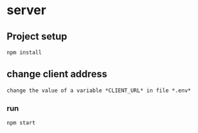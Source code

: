 # server

## Project setup
```
npm install
```
## change client address
```
change the value of a variable *CLIENT_URL* in file *.env*
```
### run
```
npm start
